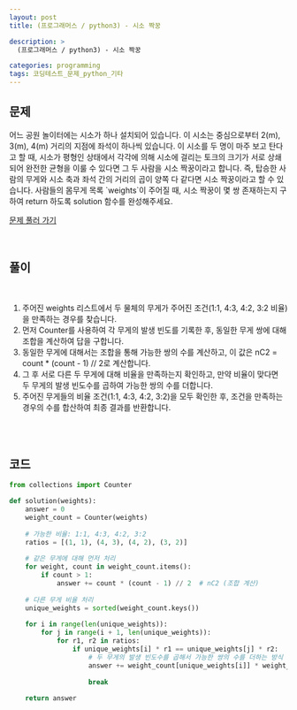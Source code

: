 ```yaml
---
layout: post
title: (프로그래머스 / python3) - 시소 짝꿍

description: >
  (프로그래머스 / python3) - 시소 짝꿍

categories: programming
tags: 코딩테스트_문제_python_기타
---
```


<h2>
    <span class = "jjw_h2_style"> 문제 </span>
</h2>
어느 공원 놀이터에는 시소가 하나 설치되어 있습니다. 이 시소는 중심으로부터 2(m), 3(m), 4(m) 거리의 지점에 좌석이 하나씩 있습니다.
이 시소를 두 명이 마주 보고 탄다고 할 때, 시소가 평형인 상태에서 각각에 의해 시소에 걸리는 토크의 크기가 서로 상쇄되어 완전한 균형을 이룰 수 있다면 그 두 사람을 시소 짝꿍이라고 합니다. 즉, 탑승한 사람의 무게와 시소 축과 좌석 간의 거리의 곱이 양쪽 다 같다면 시소 짝꿍이라고 할 수 있습니다.
사람들의 몸무게 목록 `weights`이 주어질 때, 시소 짝꿍이 몇 쌍 존재하는지 구하여 return 하도록 solution 함수를 완성해주세요.

[문제 풀러 가기](https://school.programmers.co.kr/learn/courses/30/lessons/152996)

<br>

<h2>
    <span class = "jjw_h2_style"> 풀이 </span>
</h2>
<br>

1. 주어진 weights 리스트에서 두 물체의 무게가 주어진 조건(1:1, 4:3, 4:2, 3:2 비율)을 만족하는 경우를 찾습니다.
2. 먼저 Counter를 사용하여 각 무게의 발생 빈도를 기록한 후, 동일한 무게 쌍에 대해 조합을 계산하여 답을 구합니다. 
3. 동일한 무게에 대해서는 조합을 통해 가능한 쌍의 수를 계산하고, 이 값은 nC2 = count * (count - 1) // 2로 계산합니다. 
4. 그 후 서로 다른 두 무게에 대해 비율을 만족하는지 확인하고, 만약 비율이 맞다면 두 무게의 발생 빈도수를 곱하여 가능한 쌍의 수를 더합니다. 
5. 주어진 무게들의 비율 조건(1:1, 4:3, 4:2, 3:2)을 모두 확인한 후, 조건을 만족하는 경우의 수를 합산하여 최종 결과를 반환합니다.

<br><br>

<h2>
    <span class = "jjw_h2_style"> 코드 </span>
</h2>

~~~python
from collections import Counter

def solution(weights):
    answer = 0
    weight_count = Counter(weights)
    
    # 가능한 비율: 1:1, 4:3, 4:2, 3:2
    ratios = [(1, 1), (4, 3), (4, 2), (3, 2)]
    
    # 같은 무게에 대해 먼저 처리
    for weight, count in weight_count.items():
        if count > 1:
            answer += count * (count - 1) // 2  # nC2 (조합 계산)
    
    # 다른 무게 비율 처리
    unique_weights = sorted(weight_count.keys())
    
    for i in range(len(unique_weights)):
        for j in range(i + 1, len(unique_weights)):
            for r1, r2 in ratios:
                if unique_weights[i] * r1 == unique_weights[j] * r2:
                    # 두 무게의 발생 빈도수를 곱해서 가능한 쌍의 수를 더하는 방식
                    answer += weight_count[unique_weights[i]] * weight_count[unique_weights[j]]
                    
                    break
    
    return answer


~~~









